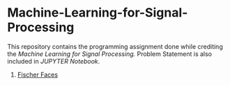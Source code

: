 # Machine-Learning-for-Signal-Processing

This repository contains the programming assignment done while crediting the *Machine Learning for Signal Processing.*
Problem Statement is also included in *JUPYTER Notebook*.

1. [Fischer Faces](https://github.com/dipstheoracle/Machine-Learning-for-Signal-Processing/blob/main/Fischer_faces.ipynb)
